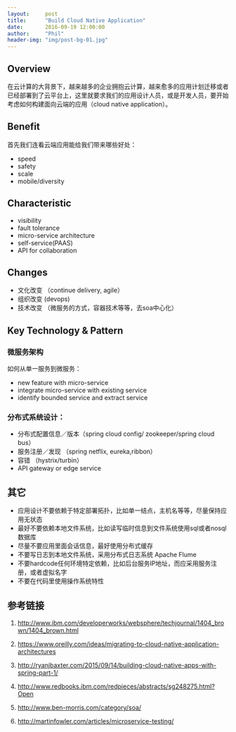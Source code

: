 ```yaml
---
layout:     post
title:      "Build Cloud Native Application"
date:       2016-09-19 12:00:00
author:     "Phil"
header-img: "img/post-bg-01.jpg"
---
```


## Overview
在云计算的大背景下，越来越多的企业拥抱云计算，越来愈多的应用计划迁移或者已经部署到了云平台上，这里就要求我们的应用设计人员，或是开发人员，要开始考虑如何构建面向云端的应用（cloud native application）。

## Benefit
首先我们连看云端应用能给我们带来哪些好处：

* speed
* safety
* scale
* mobile/diversity

## Characteristic

* visibility
* fault tolerance
* micro-service architecture
* self-service(PAAS)
* API for collaboration

## Changes

* 文化改变  （continue delivery, agile）
* 组织改变   (devops)
* 技术改变  （微服务的方式，容器技术等等，去soa中心化）

## Key Technology & Pattern
### 微服务架构

如何从单一服务到微服务：
* new feature with micro-service
* integrate micro-service with existing service
* identify bounded service and extract service

### 分布式系统设计：
* 分布式配置信息／版本（spring cloud config/ zookeeper/spring cloud bus）
* 服务注册／发现 （spring netflix, eureka,ribbon）
* 容错 （hystrix/turbin）
* API gateway or edge service

## 其它

* 应用设计不要依赖于特定部署拓扑，比如单一结点，主机名等等，尽量保持应用无状态
* 最好不要依赖本地文件系统，比如读写临时信息到文件系统使用sql或者nosql数据库
* 尽量不要应用里面会话信息，最好使用分布式缓存
* 不要写日志到本地文件系统，采用分布式日志系统 Apache Flume
* 不要hardcode任何环境特定依赖，比如后台服务IP地址，而应采用服务注册，或者虚拟名字
* 不要在代码里使用操作系统特性

## 参考链接

1. http://www.ibm.com/developerworks/websphere/techjournal/1404_brown/1404_brown.html

2. https://www.oreilly.com/ideas/migrating-to-cloud-native-application-architectures

3. http://ryanjbaxter.com/2015/09/14/building-cloud-native-apps-with-spring-part-1/

4. http://www.redbooks.ibm.com/redpieces/abstracts/sg248275.html?Open

5. http://www.ben-morris.com/category/soa/

6. http://martinfowler.com/articles/microservice-testing/
